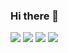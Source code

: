### Hi there 👋

[![](https://img.shields.io/badge/contact-efthymisb.vfx@gmail.com-critical?logo=gmail&logoColor=red)](mailto:efthymisb.vfx@gmail.com) [![](https://img.shields.io/badge/LinkedIn-blue?logo=linkedin&logoColor=white)](https://www.linkedin.com/in/efthymios-bairaktaris/) [![](https://img.shields.io/badge/Gumroad-purple?logo=gumroad&logoColor=white)](https://efthymisb.gumroad.com/)  [![](https://img.shields.io/badge/IMDB-yellow?logo=imdb&logoColor=black)](https://www.imdb.com/name/nm13296515/)

<!--
**EfthymisB/EfthymisB** is a ✨ _special_ ✨ repository because its `README.md` (this file) appears on your GitHub profile.

Here are some ideas to get you started:

- 🔭 I’m currently working on ...
- 🌱 I’m currently learning ...
- 👯 I’m looking to collaborate on ...
- 🤔 I’m looking for help with ...
- 💬 Ask me about ...
- 📫 How to reach me: ...
- 😄 Pronouns: ...
- ⚡ Fun fact: ...
-->
